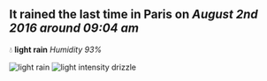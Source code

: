 ## It rained the last time in Paris on *August 2nd 2016 around 09:04 am*
💧  **light rain** *Humidity 93%*

![light rain](http://openweathermap.org/img/w/10d.png) ![light intensity drizzle](http://openweathermap.org/img/w/09d.png)
